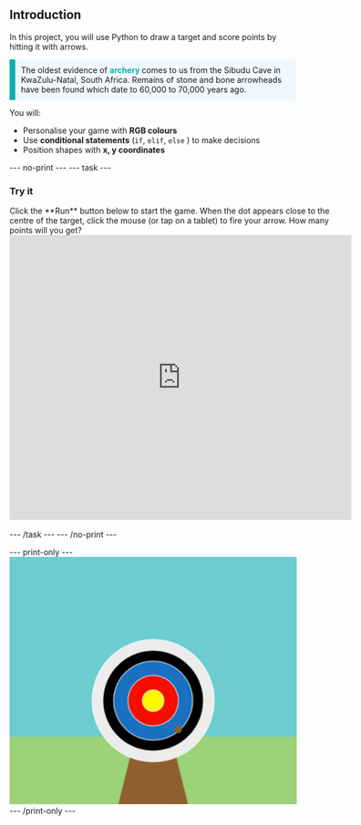 ## Introduction

In this project, you will use Python to draw a target and score points by hitting it with arrows. 

<p style="border-left: solid; border-width:10px; border-color: #0faeb0; background-color: aliceblue; padding: 10px;">
The oldest evidence of <span style="color: #0faeb0; font-weight: bold;"> archery </span> comes to us from the Sibudu Cave in KwaZulu-Natal, South Africa. Remains of stone and bone arrowheads have been found which date to 60,000 to 70,000 years ago. 
</p>

You will:
 + Personalise your game with **RGB colours**
 + Use **conditional statements** (`if`, `elif`, `else` ) to make decisions
 + Position shapes with **x, y coordinates**

--- no-print ---
--- task ---
### Try it
<div style="display: flex; flex-wrap: wrap">
<div style="flex-basis: 175px; flex-grow: 1">  
Click the **Run** button below to start the game. When the dot appears close to the centre of the target, click the mouse (or tap on a tablet) to fire your arrow. How many points will you get?
  <iframe src="https://trinket.io/embed/python/7280f75efc?outputOnly=true&start=result" width="600" height="500" frameborder="0" marginwidth="0" marginheight="0" allowfullscreen>
  </iframe>
</div>
</div>

--- /task ---
--- /no-print ---

--- print-only ---
![Completed project](images/showcase_static.png)
--- /print-only ---
